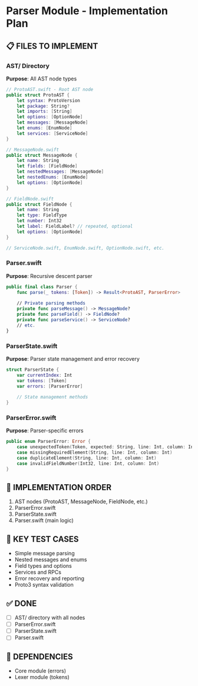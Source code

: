 # Parser Module - Implementation Plan

## 📋 FILES TO IMPLEMENT

### AST/ Directory
**Purpose**: All AST node types
```swift
// ProtoAST.swift - Root AST node
public struct ProtoAST {
    let syntax: ProtoVersion
    let package: String?
    let imports: [String]
    let options: [OptionNode]
    let messages: [MessageNode]
    let enums: [EnumNode]
    let services: [ServiceNode]
}

// MessageNode.swift
public struct MessageNode {
    let name: String
    let fields: [FieldNode]
    let nestedMessages: [MessageNode]
    let nestedEnums: [EnumNode]
    let options: [OptionNode]
}

// FieldNode.swift
public struct FieldNode {
    let name: String
    let type: FieldType
    let number: Int32
    let label: FieldLabel? // repeated, optional
    let options: [OptionNode]
}

// ServiceNode.swift, EnumNode.swift, OptionNode.swift, etc.
```

### Parser.swift
**Purpose**: Recursive descent parser
```swift
public final class Parser {
    func parse(_ tokens: [Token]) -> Result<ProtoAST, ParserError>
    
    // Private parsing methods
    private func parseMessage() -> MessageNode?
    private func parseField() -> FieldNode?
    private func parseService() -> ServiceNode?
    // etc.
}
```

### ParserState.swift
**Purpose**: Parser state management and error recovery
```swift
struct ParserState {
    var currentIndex: Int
    var tokens: [Token]
    var errors: [ParserError]
    
    // State management methods
}
```

### ParserError.swift
**Purpose**: Parser-specific errors
```swift
public enum ParserError: Error {
    case unexpectedToken(Token, expected: String, line: Int, column: Int)
    case missingRequiredElement(String, line: Int, column: Int)
    case duplicateElement(String, line: Int, column: Int)
    case invalidFieldNumber(Int32, line: Int, column: Int)
}
```

## 🎯 IMPLEMENTATION ORDER
1. AST nodes (ProtoAST, MessageNode, FieldNode, etc.)
2. ParserError.swift
3. ParserState.swift  
4. Parser.swift (main logic)

## 🧪 KEY TEST CASES
- Simple message parsing
- Nested messages and enums
- Field types and options
- Services and RPCs
- Error recovery and reporting
- Proto3 syntax validation

## ✅ DONE
- [ ] AST/ directory with all nodes
- [ ] ParserError.swift
- [ ] ParserState.swift
- [ ] Parser.swift

## 🔗 DEPENDENCIES
- Core module (errors)
- Lexer module (tokens)
